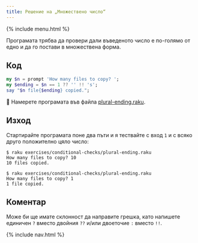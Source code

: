 ```yaml
---
title: Решение на „Множествено число“
---
```


{% include menu.html %}

Програмата трябва да провери дали въведеното число е по-голямо от едно и да го постави в множествена форма.

## Код

```raku
my $n = prompt 'How many files to copy? ';
my $ending = $n == 1 ?? '' !! 's';
say "$n file{$ending} copied.";
```

🦋 Намерете програмата във файла [plural-ending.raku](https://github.com/ash/raku-course/blob/master/exercises/conditional-checks/plural-ending.raku).

## Изход

Стартирайте програмата поне два пъти и я тествайте с вход `1` и с всяко друго положително цяло число:

```console
$ raku exercises/conditional-checks/plural-ending.raku
How many files to copy? 10
10 files copied.

$ raku exercises/conditional-checks/plural-ending.raku
How many files to copy? 1
1 file copied.
```

## Коментар

Може би ще имате склонност да направите грешка, като напишете единичен `?` вместо двойния `??` и/или двоеточие `:` вместо `!!`.

{% include nav.html %}
